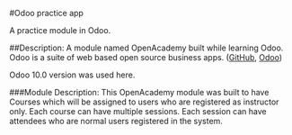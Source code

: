 #Odoo practice app

A practice module in Odoo.

##Description:
A module named OpenAcademy built while learning Odoo.
Odoo is  a suite of web based open source business apps. ([GitHub](https://github.com/odoo/odoo), [Odoo](https://www.odoo.com))

Odoo 10.0 version was used here.

###Module Description:
This OpenAcademy module was built to have Courses which will be assigned to users who are registered as instructor only. Each course can have multiple sessions. Each session can have attendees who are normal users registered in the 
system.